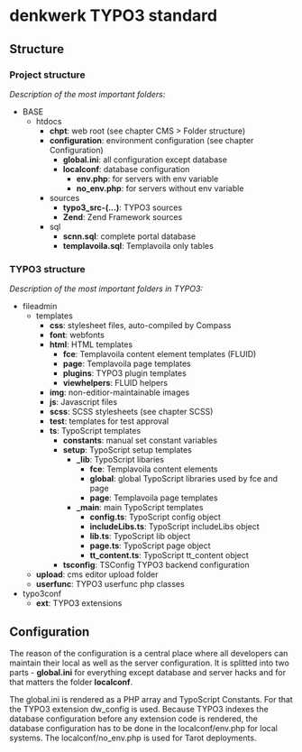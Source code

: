 # denkwerk TYPO3 standard

## Structure

### Project structure

*Description of the most important folders:*

- BASE
	- htdocs
		- **chpt**: web root (see chapter CMS > Folder structure)
		- **configuration**: environment configuration (see chapter Configuration)
			- **global.ini**: all configuration except database
			- **localconf**: database configuration
				- **env.php**: for servers with env variable
				- **no_env.php**: for servers without env variable
		- sources
			- **typo3_src-(...)**: TYPO3 sources
			- **Zend**: Zend Framework sources
		- sql
			- **scnn.sql**: complete portal database
			- **templavoila.sql**: Templavoila only tables

### TYPO3  structure

*Description of the most important folders in TYPO3:*

- fileadmin
	- templates
		- **css**: stylesheet files, auto-compiled by Compass
		- **font**: webfonts
		- **html**: HTML templates
			- **fce**: Templavoila content element templates (FLUID)
			- **page**: Templavoila page templates
			- **plugins**: TYPO3 plugin templates
			- **viewhelpers**: FLUID helpers
		- **img**: non-editior-maintainable images
		- **js**: Javascript files
		- **scss**: SCSS stylesheets (see chapter SCSS)
		- **test**: templates for test approval
		- **ts**: TypoScript templates
			- **constants**: manual set constant variables
			- **setup**: TypoScript setup templates
				- **_lib**: TypoScript libaries
					- **fce**: Templavoila content elements
					- **global**: global TypoScript libraries used by fce and page
					- **page**: Templavoila page templates
				- **_main**: main TypoScript templates
					- **config.ts**: TypoScript config object
					- **includeLibs.ts**: TypoScript includeLibs object
					- **lib.ts**: TypoScript lib object
					- **page.ts**: TypoScript page object
					- **tt_content.ts**: TypoScript tt_content object
			- **tsconfig**: TSConfig TYPO3 backend configuration
	- **upload**: cms editor upload folder
	- **userfunc**: TYPO3 userfunc php classes
- typo3conf
	- **ext**: TYPO3 extensions

## Configuration

The reason of the configuration is a central place where all developers can maintain their local as well as the server configuration. It is splitted into two parts - **global.ini** for everything except database and server hacks and for that matters the folder **localconf**. 

The global.ini is rendered as a PHP array and TypoScript Constants. For that the TYPO3 extension dw_config is used. Because TYPO3 indexes the database configuration before any extension code is rendered, the database configuration has to be done in the localconf/env.php for local systems. The localconf/no_env.php is used for Tarot deployments.